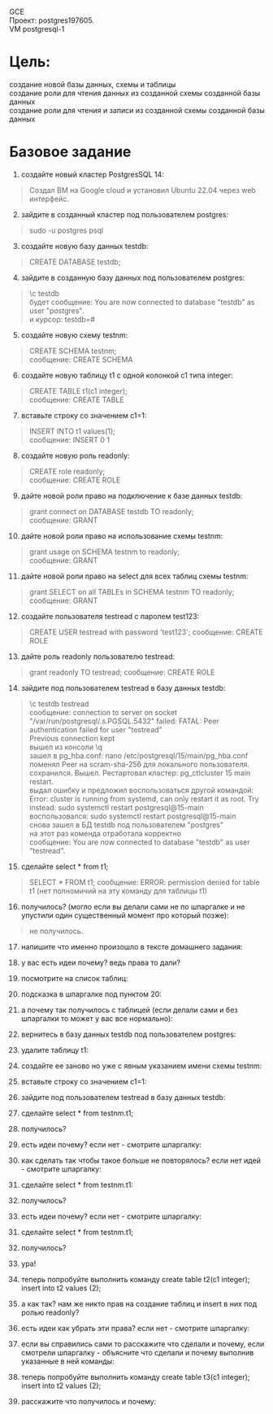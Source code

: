 GCE   
Проект: postgres197605.  
VM postgresql-1

# Цель:
создание новой базы данных, схемы и таблицы   
создание роли для чтения данных из созданной схемы созданной базы данных   
создание роли для чтения и записи из созданной схемы созданной базы данных    

# Базовое задание 

1. создайте новый кластер PostgresSQL 14:    
> Создал ВМ на Google cloud и установил Ubuntu 22.04 через web интерфейс.   

2. зайдите в созданный кластер под пользователем postgres:   
> sudo -u postgres psql

3. создайте новую базу данных testdb:   
> CREATE DATABASE testdb;

4. зайдите в созданную базу данных под пользователем postgres:   
> \c testdb    
> будет сообщение: You are now connected to database "testdb" as user "postgres".  
> и курсор: testdb=#     

5. создайте новую схему testnm:  
> CREATE SCHEMA testnm;    
> сообщение: CREATE SCHEMA    

6. создайте новую таблицу t1 с одной колонкой c1 типа integer:  
> CREATE TABLE t1(c1 integer);    
> сообщение: CREATE TABLE    

7. вставьте строку со значением c1=1:   
> INSERT INTO t1 values(1);   
> сообщение: INSERT 0 1   

8. создайте новую роль readonly:  
> CREATE role readonly;  
> сообщение: CREATE ROLE  

9. дайте новой роли право на подключение к базе данных testdb:
> grant connect on DATABASE testdb TO readonly;   
> сообщение: GRANT   

10. дайте новой роли право на использование схемы testnm:   
> grant usage on SCHEMA testnm to readonly;   
> сообщение: GRANT   

11. дайте новой роли право на select для всех таблиц схемы testnm:    
> grant SELECT on all TABLEs in SCHEMA testnm TO readonly;
> сообщение: GRANT      

12. создайте пользователя testread с паролем test123:     
> CREATE USER testread with password 'test123';
> сообщение: CREATE ROLE    

13. дайте роль readonly пользователю testread:     
> grant readonly TO testread;
> сообщение: CREATE ROLE 

14. зайдите под пользователем testread в базу данных testdb:     
> \c testdb testread    
> сообщение: connection to server on socket "/var/run/postgresql/.s.PGSQL.5432" failed: FATAL:  Peer authentication failed for user
> "testread"        
> Previous connection kept     
> вышел из консоли \q     
> зашел в pg_hba.conf: nano /etc/postgresql/15/main/pg_hba.conf    
> поменял Peer на scram-sha-256 для локального пользователя.    
> сохранился. Вышел. Рестартовал кластер: pg_ctlcluster 15 main restart.    
> выдал ошибку и предложил воспользоваться другой командой: Error: cluster is running from systemd, can only restart it as root. Try
> instead: sudo systemctl restart postgresql@15-main     
> воспользовался: sudo systemctl restart postgresql@15-main     
> снова зашел в БД testdb под пользователем "postgres"    
> на этот раз коменда отработала корректно     
> сообщение: You are now connected to database "testdb" as user "testread".      

15. сделайте select * from t1;        
> SELECT * FROM t1;
> сообщение: ERROR:  permission denied for table t1 (нет полномичий на эту команду для таблицы t1)

16. получилось? (могло если вы делали сами не по шпаргалке и не упустили один существенный момент про который позже):
> не получилось.

17. напишите что именно произошло в тексте домашнего задания:     
> 

18. у вас есть идеи почему? ведь права то дали?    
>

19. посмотрите на список таблиц:
>

20. подсказка в шпаргалке под пунктом 20:
>

21. а почему так получилось с таблицей (если делали сами и без шпаргалки то может у вас все нормально):    
>

22. вернитесь в базу данных testdb под пользователем postgres:   
>

23. удалите таблицу t1:
>

24. создайте ее заново но уже с явным указанием имени схемы testnm:  
>

25. вставьте строку со значением c1=1:
>

26. зайдите под пользователем testread в базу данных testdb:
>

27. сделайте select * from testnm.t1;
>

28. получилось?
>

29. есть идеи почему? если нет - смотрите шпаргалку:
>

30. как сделать так чтобы такое больше не повторялось? если нет идей - смотрите шпаргалку:
>

31. сделайте select * from testnm.t1:
>

32. получилось?
>

33. есть идеи почему? если нет - смотрите шпаргалку:
>

31. сделайте select * from testnm.t1;
>

32. получилось?
>

33. ура!
>

34. теперь попробуйте выполнить команду create table t2(c1 integer); insert into t2 values (2); 
>

35. а как так? нам же никто прав на создание таблиц и insert в них под ролью readonly?
>

36. есть идеи как убрать эти права? если нет - смотрите шпаргалку:
>

37. если вы справились сами то расскажите что сделали и почему, если смотрели шпаргалку - объясните что сделали и почему выполнив указанные в ней команды:
>

38. теперь попробуйте выполнить команду create table t3(c1 integer); insert into t2 values (2);
>

39. расскажите что получилось и почему:
>






